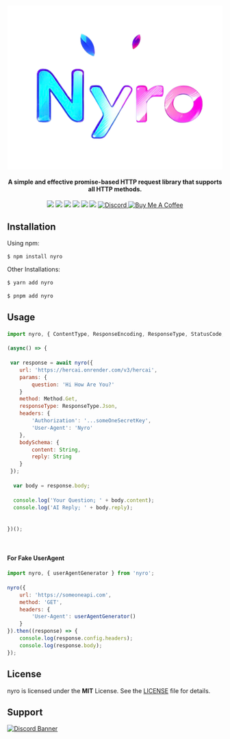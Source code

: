 <br/>
<p align="center">
<img src="./assets/nyro_logo_transparent.png" align="center">
</p>
<h4 align="center">A simple and effective promise-based HTTP request library that supports all HTTP methods.</h6>
<p align="center">
<img src="https://img.shields.io/npm/v/nyro?style=for-the-badge&logo=npm&logoColor=red">
<img src="https://img.shields.io/github/repo-size/Bes-js/nyro?style=for-the-badge&logo=github&logoColor=white"> 
<img src="https://img.shields.io/npm/l/nyro?style=for-the-badge">
<img src="https://img.shields.io/npm/unpacked-size/nyro?style=for-the-badge"> 
<img src="https://img.shields.io/npm/dt/nyro?style=for-the-badge&logoColor=blue"> 
<img src="https://img.shields.io/github/package-json/dependency-version/Bes-js/nyro/sequelize?style=for-the-badge">
<a href="https://discord.gg/luppux" target="_blank"> 
<img alt="Discord" src="https://img.shields.io/badge/Support-Click%20here-7289d9?style=for-the-badge&logo=discord"> 
</a>
<a href="https://www.buymeacoffee.com/beykant" target="_blank">
<img src="https://cdn.buymeacoffee.com/buttons/v2/default-yellow.png" width="120px" height="30px" alt="Buy Me A Coffee">
</a>
</p>


## Installation

Using npm:
```shell
$ npm install nyro
```

Other Installations:

```bash
$ yarn add nyro
```

```bash
$ pnpm add nyro
```

## Usage
```js
import nyro, { ContentType, ResponseEncoding, ResponseType, StatusCode, Method } from 'nyro';

(async() => {

 var response = await nyro({
    url: 'https://hercai.onrender.com/v3/hercai',
    params: {
        question: 'Hi How Are You?'
    }
    method: Method.Get,
    responseType: ResponseType.Json,
    headers: {
        'Authorization': '...someOneSecretKey',
        'User-Agent': 'Nyro'
    },
    bodySchema: {
        content: String,
        reply: String
    }
 });

  var body = response.body;

  console.log('Your Question; ' + body.content);
  console.log('AI Reply; ' + body.reply);


})();
```
<br>

#### For Fake UserAgent
```js
import nyro, { userAgentGenerator } from 'nyro';

nyro({
    url: 'https://someoneapi.com',
    method: 'GET',
    headers: {
        'User-Agent': userAgentGenerator()
    }
}).then((response) => {
    console.log(response.config.headers);
    console.log(response.body);
});
```

## License

nyro is licensed under the **MIT** License. See the [LICENSE](./LICENSE.md) file for details.

## Support

[![Discord Banner](https://api.weblutions.com/discord/invite/luppux/)](https://discord.gg/luppux)
